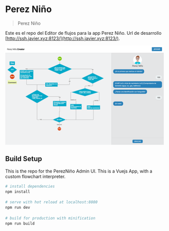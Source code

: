 # Perez Niño
> Perez Niño

Este es el repo del Editor de flujos para la app Perez Niño. Url de desarrollo [http://ssh.javier.xyz:8123/](http://ssh.javier.xyz:8123/).

![Perez Niño](screenshot.png)

## Build Setup

This is the repo for the PerezNiño Admin UI. This is a Vuejs App, with a custom flowchart interpreter.

``` bash
# install dependencies
npm install

# serve with hot reload at localhost:8080
npm run dev

# build for production with minification
npm run build
```

